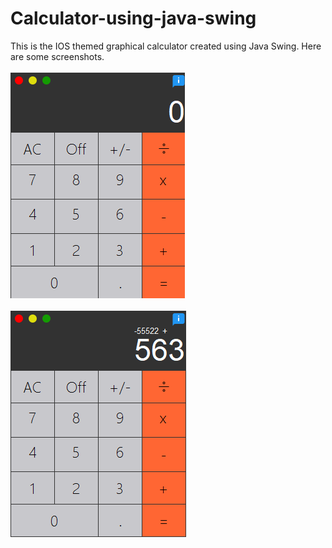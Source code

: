 # Calculator-using-java-swing
This is the IOS themed graphical calculator created using Java Swing.
Here are some screenshots.<br><br>
![Image not found](https://github.com/VrushankPatel/Calculator-using-java-swing/blob/master/Screenshots/1.png)<br><br>
![Image not found](https://github.com/VrushankPatel/Calculator-using-java-swing/blob/master/Screenshots/2.png)<br><br>

